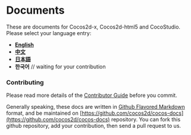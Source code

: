 Documents
===============

These are documents for Cocos2d-x, Cocos2d-html5 and CocoStudio. Please select your language entry:

- [__English__](catalog/en.md)
- [__中文__](catalog/zh.md)
- [__日本語__](catalog/ja.md)
- __한국어__   // waiting for your contribution


### Contributing

Please read more details of the [Contributor Guide](./manual/framework/native/best-practice/cocos-docs-style/en.md) before you commit. 

Generally speaking, these docs are written in [Github Flavored Markdown](https://help.github.com/articles/github-flavored-markdown) format, and be maintained on [https://github.com/cocos2d/cocos-docs](https://github.com/cocos2d/cocos-docs) repository. You can fork this github repository, add your contribution, then send a pull request to us. 


 						
